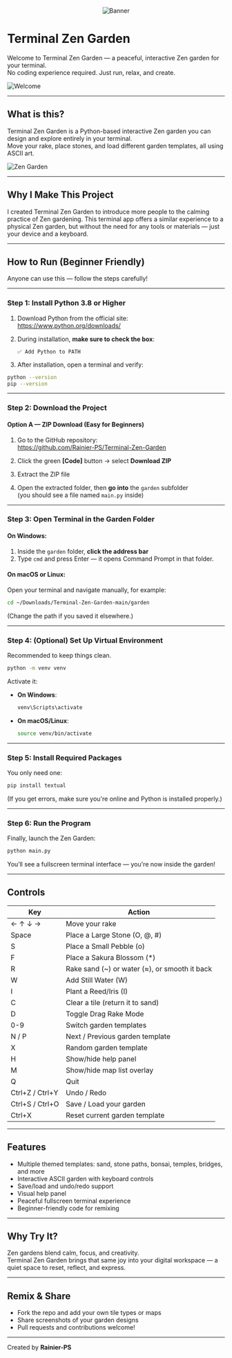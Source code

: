 <p align="center">
  <img src="image/Banner.png" alt="Banner">
</p>


# Terminal Zen Garden

Welcome to Terminal Zen Garden — a peaceful, interactive Zen garden for your terminal.  
No coding experience required. Just run, relax, and create.

![Welcome](image/Devlog%20July%2019%202025_2.png)

---

## What is this?

Terminal Zen Garden is a Python-based interactive Zen garden you can design and explore entirely in your terminal.  
Move your rake, place stones, and load different garden templates, all using ASCII art.

![Zen Garden](image/Pebble%20%26%20Sakura%20Path.png)

---

## Why I Make This Project

I created Terminal Zen Garden to introduce more people to the calming practice of Zen gardening. This terminal app offers a similar experience to a physical Zen garden, but without the need for any tools or materials — just your device and a keyboard.

---

## How to Run (Beginner Friendly)

Anyone can use this — follow the steps carefully!

---

### Step 1: Install Python 3.8 or Higher

1. Download Python from the official site:  
   https://www.python.org/downloads/

2. During installation, **make sure to check the box**:
   ```
   ✅ Add Python to PATH
   ```

3. After installation, open a terminal and verify:

```bash
python --version
pip --version
```

---

### Step 2: Download the Project

#### Option A — ZIP Download (Easy for Beginners)

1. Go to the GitHub repository:  
   https://github.com/Rainier-PS/Terminal-Zen-Garden

2. Click the green **[Code]** button → select **Download ZIP**

3. Extract the ZIP file

4. Open the extracted folder, then **go into** the `garden` subfolder  
   (you should see a file named `main.py` inside)

---

### Step 3: Open Terminal in the Garden Folder

#### On Windows:

1. Inside the `garden` folder, **click the address bar**  
2. Type `cmd` and press Enter — it opens Command Prompt in that folder.

#### On macOS or Linux:

Open your terminal and navigate manually, for example:

```bash
cd ~/Downloads/Terminal-Zen-Garden-main/garden
```

(Change the path if you saved it elsewhere.)

---

### Step 4: (Optional) Set Up Virtual Environment

Recommended to keep things clean.

```bash
python -m venv venv
```

Activate it:

- **On Windows**:
  ```bash
  venv\Scripts\activate
  ```

- **On macOS/Linux**:
  ```bash
  source venv/bin/activate
  ```

---

### Step 5: Install Required Packages

You only need one:

```bash
pip install textual
```

(If you get errors, make sure you're online and Python is installed properly.)

---

### Step 6: Run the Program

Finally, launch the Zen Garden:

```bash
python main.py
```

You’ll see a fullscreen terminal interface — you're now inside the garden!

---

## Controls

| Key                | Action                                               |
|--------------------|------------------------------------------------------|
| ← ↑ ↓ →            | Move your rake                                       |
| Space              | Place a Large Stone (O, @, #)                        |
| S                  | Place a Small Pebble (o)                             |
| F                  | Place a Sakura Blossom (*)                           |
| R                  | Rake sand (~) or water (≈), or smooth it back        |
| W                  | Add Still Water (W)                                  |
| I                  | Plant a Reed/Iris (I)                                |
| C                  | Clear a tile (return it to sand)                     |
| D                  | Toggle Drag Rake Mode                                |
| 0-9                | Switch garden templates                              |
| N / P              | Next / Previous garden template                      |
| X                  | Random garden template                               |
| H                  | Show/hide help panel                                 |
| M                  | Show/hide map list overlay                           |
| Q                  | Quit                                                 |
| Ctrl+Z / Ctrl+Y    | Undo / Redo                                          |
| Ctrl+S / Ctrl+O    | Save / Load your garden                              |
| Ctrl+X             | Reset current garden template                        |

---

## Features

- Multiple themed templates: sand, stone paths, bonsai, temples, bridges, and more
- Interactive ASCII garden with keyboard controls
- Save/load and undo/redo support
- Visual help panel
- Peaceful fullscreen terminal experience
- Beginner-friendly code for remixing

---

## Why Try It?

Zen gardens blend calm, focus, and creativity.  
Terminal Zen Garden brings that same joy into your digital workspace — a quiet space to reset, reflect, and express.

---

## Remix & Share

- Fork the repo and add your own tile types or maps
- Share screenshots of your garden designs
- Pull requests and contributions welcome!

---

Created by **Rainier-PS**
